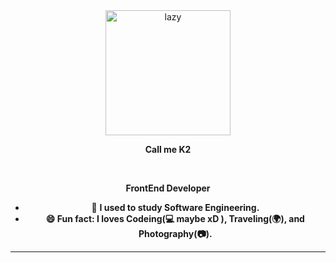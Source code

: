 <div>
    <div align=center>
        <img src="https://haycafe.vn/wp-content/uploads/2021/11/Tai-hinh-anh-dong-de-thuong-meo-luoi-bieng-lan-lon.gif" alt="lazy" height="200">
    </div>
    <div align=center>
        <p>
            <strong>
                 Call me K2
            </strong>
        </p>
        <br>
        <p>
            <strong>
                FrontEnd Developer 
            </strong>
        </p>
        <ul>
            <li>🌱 <b>I used to study Software Engineering.</li>
            <li>😄 <b>Fun fact</b>: I loves Codeing(💻 maybe xD ), Traveling(🌍), and Photography(📷).</li>
        </ul>
    </div>
</div>

------


